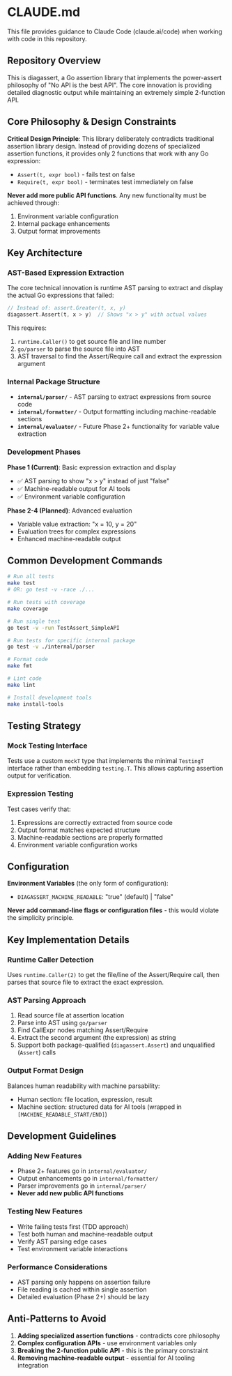 # CLAUDE.md

This file provides guidance to Claude Code (claude.ai/code) when working with
code in this repository.

## Repository Overview

This is diagassert, a Go assertion library that implements the power-assert
philosophy of "No API is the best API". The core innovation is providing
detailed diagnostic output while maintaining an extremely simple 2-function API.

## Core Philosophy & Design Constraints

**Critical Design Principle**: This library deliberately contradicts traditional
assertion library design. Instead of providing dozens of specialized assertion
functions, it provides only 2 functions that work with any Go expression:

- `Assert(t, expr bool)` - fails test on false
- `Require(t, expr bool)` - terminates test immediately on false

**Never add more public API functions**. Any new functionality must be achieved
through:

1. Environment variable configuration
2. Internal package enhancements  
3. Output format improvements

## Key Architecture

### AST-Based Expression Extraction

The core technical innovation is runtime AST parsing to extract and display the
actual Go expressions that failed:

```go
// Instead of: assert.Greater(t, x, y)
diagassert.Assert(t, x > y)  // Shows "x > y" with actual values
```

This requires:

1. `runtime.Caller()` to get source file and line number
2. `go/parser` to parse the source file into AST
3. AST traversal to find the Assert/Require call and extract the expression
   argument

### Internal Package Structure

- **`internal/parser/`** - AST parsing to extract expressions from source code
- **`internal/formatter/`** - Output formatting including machine-readable
  sections
- **`internal/evaluator/`** - Future Phase 2+ functionality for variable value
  extraction

### Development Phases

**Phase 1 (Current)**: Basic expression extraction and display

- ✅ AST parsing to show "x > y" instead of just "false"
- ✅ Machine-readable output for AI tools
- ✅ Environment variable configuration

**Phase 2-4 (Planned)**: Advanced evaluation

- Variable value extraction: "x = 10, y = 20"
- Evaluation trees for complex expressions
- Enhanced machine-readable output

## Common Development Commands

```bash
# Run all tests
make test
# OR: go test -v -race ./...

# Run tests with coverage
make coverage

# Run single test
go test -v -run TestAssert_SimpleAPI

# Run tests for specific internal package
go test -v ./internal/parser

# Format code
make fmt

# Lint code
make lint

# Install development tools
make install-tools
```

## Testing Strategy

### Mock Testing Interface

Tests use a custom `mockT` type that implements the minimal `TestingT` interface
rather than embedding `testing.T`. This allows capturing assertion output for
verification.

### Expression Testing

Test cases verify that:

1. Expressions are correctly extracted from source code
2. Output format matches expected structure
3. Machine-readable sections are properly formatted
4. Environment variable configuration works

## Configuration

**Environment Variables** (the only form of configuration):

- `DIAGASSERT_MACHINE_READABLE`: "true" (default) | "false"

**Never add command-line flags or configuration files** - this would violate the
simplicity principle.

## Key Implementation Details

### Runtime Caller Detection

Uses `runtime.Caller(2)` to get the file/line of the Assert/Require call, then
parses that source file to extract the exact expression.

### AST Parsing Approach

1. Read source file at assertion location
2. Parse into AST using `go/parser`
3. Find CallExpr nodes matching Assert/Require
4. Extract the second argument (the expression) as string
5. Support both package-qualified (`diagassert.Assert`) and unqualified
   (`Assert`) calls

### Output Format Design

Balances human readability with machine parsability:

- Human section: file location, expression, result
- Machine section: structured data for AI tools (wrapped in
  `[MACHINE_READABLE_START/END]`)

## Development Guidelines

### Adding New Features

- Phase 2+ features go in `internal/evaluator/`
- Output enhancements go in `internal/formatter/`
- Parser improvements go in `internal/parser/`
- **Never add new public API functions**

### Testing New Features

- Write failing tests first (TDD approach)
- Test both human and machine-readable output
- Verify AST parsing edge cases
- Test environment variable interactions

### Performance Considerations

- AST parsing only happens on assertion failure
- File reading is cached within single assertion
- Detailed evaluation (Phase 2+) should be lazy

## Anti-Patterns to Avoid

1. **Adding specialized assertion functions** - contradicts core philosophy
2. **Complex configuration APIs** - use environment variables only
3. **Breaking the 2-function public API** - this is the primary constraint
4. **Removing machine-readable output** - essential for AI tooling integration
